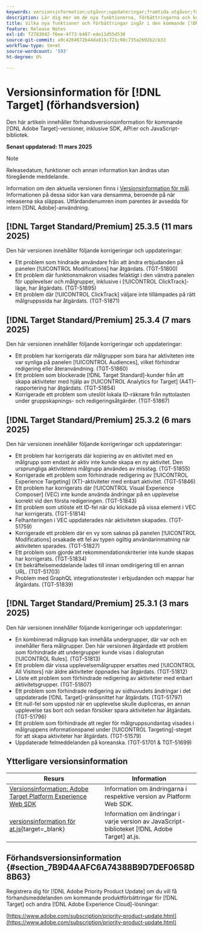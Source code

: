 ```yaml
---
keywords: versionsinformation;utgåvor;uppdateringar;framtida utgåvor;förbättringar;nya funktioner;korrigeringar;uppdateringar;prerelease;tidig åtkomst
description: Lär dig mer om de nya funktionerna, förbättringarna och korrigeringarna som ingår i den kommande versionen av  [!DNL Adobe Target], inklusive SDK:er, API:er och JavaScript-bibliotek.
title: Vilka nya funktioner och förbättringar ingår i den kommande [!DNL Target] versionen?
feature: Release Notes
exl-id: f2783042-f6ee-4f73-b487-ede11d55d530
source-git-commit: a9c4264672b44da815c721c08c735a2692b2cb33
workflow-type: tm+mt
source-wordcount: '593'
ht-degree: 0%

---
```


# Versionsinformation för [!DNL Target] (förhandsversion)

Den här artikeln innehåller förhandsversionsinformation för kommande [!DNL Adobe Target]-versioner, inklusive SDK, API:er och JavaScript-bibliotek.

**Senast uppdaterad: 11 mars 2025**

>[!NOTE]
>
>Releasedatum, funktioner och annan information kan ändras utan föregående meddelande.
>
>Information om den aktuella versionen finns i [Versionsinformation för mål](release-notes.md). Informationen på dessa sidor kan vara densamma, beroende på när releaserna ska släppas. Utfärdandenumren inom parentes är avsedda för intern [!DNL Adobe]-användning.

## [!DNL Target Standard/Premium] 25.3.5 (11 mars 2025)

Den här versionen innehåller följande korrigeringar och uppdateringar:

* Ett problem som hindrade användare från att ändra erbjudanden på panelen [!UICONTROL Modifications] har åtgärdats. (TGT-51800)
* Ett problem där funktionsmakron visades felaktigt i den vänstra panelen för upplevelser och målgrupper, inklusive i [!UICONTROL ClickTrack]-läge, har åtgärdats. (TGT-51895)
* Ett problem där [!UICONTROL ClickTrack] väljare inte tillämpades på rätt målgruppssida har åtgärdats. (TGT-51871)

## [!DNL Target Standard/Premium] 25.3.4 (7 mars 2025)

Den här versionen innehåller följande korrigeringar och uppdateringar:

* Ett problem har korrigerats där målgrupper som bara har aktiviteten inte var synliga på panelen [!UICONTROL Audiences], vilket förhindrar redigering eller återanvändning. (TGT-51860)
* Ett problem som blockerade [!DNL Target Standard]-kunder från att skapa aktiviteter med hjälp av [!UICONTROL Analytics for Target] (A4T)-rapportering har åtgärdats. (TGT-51854)
* Korrigerade ett problem som uteslöt lokala ID-räknare från nyttolasten under gruppskapnings- och redigeringsåtgärder. (TGT-51867)

## [!DNL Target Standard/Premium] 25.3.2 (6 mars 2025)

Den här versionen innehåller följande korrigeringar och uppdateringar:

* Ett problem har korrigerats där kopiering av en aktivitet med en målgrupp som endast är aktiv inte kunde skapa en ny aktivitet. Den ursprungliga aktivitetens målgrupp användes av misstag. (TGT-51855)
* Korrigerade ett problem som förhindrade redigering av [!UICONTROL Experience Targeting] (XT)-aktiviteter med enbart aktivitet. (TGT-51846)
* Ett problem har korrigerats där [!UICONTROL Visual Experience Composer] (VEC) inte kunde använda ändringar på en upplevelse korrekt vid den första redigeringen. (TGT-51843)
* Ett problem som utlöste ett ID-fel när du klickade på vissa element i VEC har korrigerats. (TGT-51814)
* Felhanteringen i VEC uppdaterades när aktiviteten skapades. (TGT-51759)
* Korrigerade ett problem där en vy som saknas på panelen [!UICONTROL Modifications] orsakade ett fel av typen ogiltig användarinmatning när aktiviteten sparades. (TGT-51827)
* Ett problem som gjorde att rekommendationskriterier inte kunde skapas har korrigerats. (TGT-51834)
* Ett bekräftelsemeddelande lades till innan omdirigering till en annan URL. (TGT-51703)
* Problem med GraphQL integrationstester i erbjudanden och mappar har åtgärdats. (TGT-51839)

## [!DNL Target Standard/Premium] 25.3.1 (3 mars 2025)

Den här versionen innehåller följande korrigeringar och uppdateringar:

* En kombinerad målgrupp kan innehålla undergrupper, där var och en innehåller flera målgrupper. Den här versionen åtgärdade ett problem som förhindrade att undergrupper kunde visas i dialogrutan [!UICONTROL Rules]. (TGT-51813)
* Ett problem där vissa upplevelsemålgrupper ersattes med [!UICONTROL All Visitors] när äldre aktiviteter öppnades har åtgärdats. (TGT-51812)
* Löste ett problem som förhindrade redigering av aktiviteter med enbart aktivitetsgrupper. (TGT-51807)
* Ett problem som förhindrade redigering av sidhuvudets ändringar i det uppdaterade [!DNL Target]-gränssnittet har åtgärdats. (TGT-51797)
* Ett null-fel som uppstod när en upplevelse skulle dupliceras, en annan upplevelse tas bort och sedan försöker spara aktiviteten har åtgärdats. (TGT-51796)
* Ett problem som förhindrade att regler för målgruppsundantag visades i målgruppens informationspanel under [!UICONTROL Targeting]-steget för att skapa aktiviteter har åtgärdats. (TGT-51579)
* Uppdaterade felmeddelanden på koreanska. (TGT-51701 &amp; TGT-51699)

<!-- 
## [!DNL Target Standard/Premium] 24.10.2 (October 21, 2024)

This release contains the following fixes:

* Fixed an issue that prevented [!UICONTROL Recommendations] activities from loading in [!UICONTROL Compose] and [!UICONTROL Browse] modes. (TGT-50709)
* Fixed an issue with the new [[!DNL Google Chrome] [!UICONTROL Visual Editing Helper] extension](/help/main/c-experiences/c-visual-experience-composer/r-troubleshoot-composer/visual-editing-helper-extension.md) that caused a redirect from the [!UICONTROL Visual Experience Composer] (VEC) to the [!UICONTROL Activities Library] after clicking Cancel. Before this fix, customers needed to refresh the [!UICONTROL Activities Library] before being able to create new activities. (TGT-49980)-->

## Ytterligare versionsinformation

| Resurs | Information |
|--- |--- |
| [Versionsinformation: Adobe Target Platform Experience Web SDK](https://experienceleague.adobe.com/docs/experience-platform/edge/release-notes.html?lang=en) | Information om ändringarna i respektive version av Platform Web SDK. |
| [versionsinformation för at.js](https://experienceleague.adobe.com/docs/target-dev/developer/client-side/at-js-implementation/target-atjs-versions.html){target=_blank} | Information om ändringar i varje version av JavaScript-biblioteket [!DNL Adobe Target] at.js. |

## Förhandsversionsinformation {#section_7B9D4AAFC6A74388B9D7DEF0658D8B63}

Registrera dig för [!DNL Adobe Priority Product Update] om du vill få förhandsmeddelanden om kommande produktförbättringar för [!DNL Target] och andra [!DNL Adobe Experience Cloud]-lösningar:

[https://www.adobe.com/subscription/priority-product-update.html](https://www.adobe.com/subscription/priority-product-update.html)
